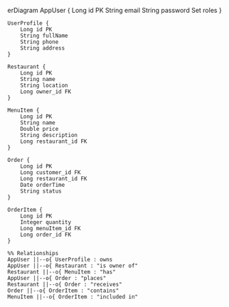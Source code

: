 erDiagram
AppUser {
Long id PK
String email
String password
Set roles
}

    UserProfile {
        Long id PK
        String fullName
        String phone
        String address
    }

    Restaurant {
        Long id PK
        String name
        String location
        Long owner_id FK
    }

    MenuItem {
        Long id PK
        String name
        Double price
        String description
        Long restaurant_id FK
    }

    Order {
        Long id PK
        Long customer_id FK
        Long restaurant_id FK
        Date orderTime
        String status
    }

    OrderItem {
        Long id PK
        Integer quantity
        Long menuItem_id FK
        Long order_id FK
    }

    %% Relationships
    AppUser ||--o{ UserProfile : owns
    AppUser ||--o{ Restaurant : "is owner of"
    Restaurant ||--o{ MenuItem : "has"
    AppUser ||--o{ Order : "places"
    Restaurant ||--o{ Order : "receives"
    Order ||--o{ OrderItem : "contains"
    MenuItem ||--o{ OrderItem : "included in"
